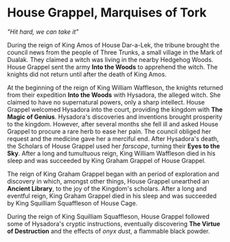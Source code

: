 # House Grappel, Marquises of Tork

_"Hit hard, we can take it"_

During the reign of King Amos of House Dar-a-Lek, the tribune brought the council news from the people of Three Trunks, a small village in the Mark of Dualak. They claimed a witch was living in the nearby Hedgehog Woods. House Grappel sent the army **Into the Woods** to apprehend the witch. The knights did not return until after the death of King Amos.

At the beginning of the reign of King William Waffleson, the knights returned from their expedition **Into the Woods** with Hysadora, the alleged witch. She claimed to have no supernatural powers, only a sharp intellect. House Grappel welcomed Hysadora into the court, providing the kingdom with **The Magic of Genius**. Hysadora's discoveries and inventions brought prosperity to the kingdom. However, after several months she fell ill and asked House Grappel to procure a rare herb to ease her pain. The council obliged her request and the medicine gave her a merciful end. After Hysadora's death, the Scholars of House Grappel used her _farscope_, turning their **Eyes to the Sky**. After a long and tumultuous reign, King William Waffleson died in his sleep and was succeeded by King Graham Grappel of House Grappel.

The reign of King Graham Grappel began with an period of exploration and discovery in which, amongst other things, House Grappel unearthed an **Ancient Library**, to the joy of the Kingdom's scholars. After a long and eventful reign, King Graham Grappel died in his sleep and was succeeded by King Squilliam Squaffleson of House Cage.

During the reign of King Squilliam Squaffleson, House Grappel followed some of Hysadora's cryptic instructions, eventually discovering **The Virtue of Destruction** and the effects of _onyx dust_, a flammable black powder.
